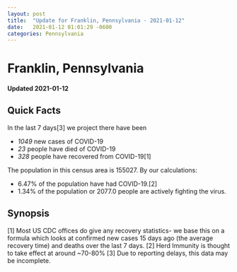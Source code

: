 ```yaml
---
layout: post
title:  "Update for Franklin, Pennsylvania - 2021-01-12"
date:   2021-01-12 01:01:29 -0600
categories: Pennsylvania
---
```


# Franklin, Pennsylvania
#### Updated 2021-01-12

## Quick Facts

In the last 7 days[3] we project there have been
- *1049* new cases of COVID-19
- *23* people have died of COVID-19
- *328* people have recovered from COVID-19[1]

The population in this census area is 155027. By our calculations:
- 6.47% of the population have had COVID-19.[2]
- 1.34% of the population or 2077.0 people are actively fighting the virus.

## Synopsis




[1] Most US CDC offices do give any recovery statistics- we base this on a formula which looks at confirmed new cases
15 days ago (the average recovery time) and deaths over the last 7 days.
[2] Herd Immunity is thought to take effect at around ~70-80%
[3] Due to reporting delays, this data may be incomplete. 
    
